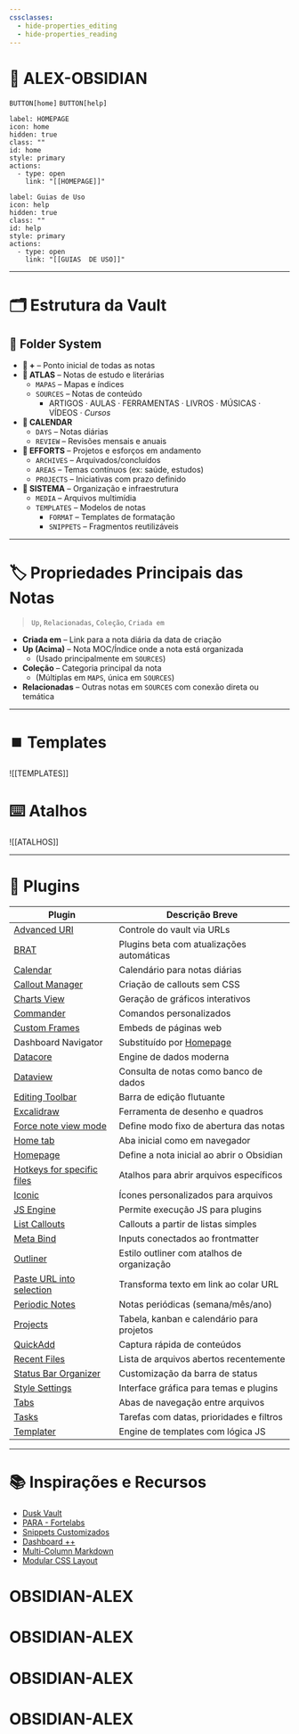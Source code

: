 ```yaml
---
cssclasses:
  - hide-properties_editing
  - hide-properties_reading
---
```

#  🧠 ALEX-OBSIDIAN

`BUTTON[home]` `BUTTON[help]`

```meta-bind-button
label: HOMEPAGE
icon: home
hidden: true
class: ""
id: home
style: primary
actions:
  - type: open
    link: "[[HOMEPAGE]]"
```
```meta-bind-button
label: Guias de Uso
icon: help
hidden: true
class: ""
id: help
style: primary
actions:
  - type: open
    link: "[[GUIAS  DE USO]]"
```
---

# 🗂️ Estrutura da Vault

## 📁 Folder System

- **📂 +** – Ponto inicial de todas as notas 
- **📂 ATLAS** – Notas de estudo e literárias
    - `MAPAS` – Mapas e índices
    - `SOURCES` – Notas de conteúdo
        - ARTIGOS · AULAS · FERRAMENTAS · LIVROS · MÚSICAS · VÍDEOS · _Cursos_
- **📂 CALENDAR**
    - `DAYS` – Notas diárias
    - `REVIEW` – Revisões mensais e anuais
- **📂 EFFORTS** – Projetos e esforços em andamento
    - `ARCHIVES` – Arquivados/concluídos
    - `AREAS` – Temas contínuos (ex: saúde, estudos)
    - `PROJECTS` – Iniciativas com prazo definido
- **📂 SISTEMA** – Organização e infraestrutura
    - `MEDIA` – Arquivos multimídia
    - `TEMPLATES` – Modelos de notas
        - `FORMAT` – Templates de formatação
        - `SNIPPETS` – Fragmentos reutilizáveis
            

---

# 🏷️ Propriedades Principais das Notas

> `Up`, `Relacionadas`, `Coleção`, `Criada em`

- **Criada em** – Link para a nota diária da data de criação
- **Up (Acima)** – Nota MOC/Índice onde a nota está organizada
    - (Usado principalmente em `SOURCES`)
- **Coleção** – Categoria principal da nota
    - (Múltiplas em `MAPS`, única em `SOURCES`)
- **Relacionadas** – Outras notas em `SOURCES` com conexão direta ou temática
    

---


# ⏹️ Templates

![[TEMPLATES]]


# ⌨️ Atalhos

![[ATALHOS]]

---

# 🔌 Plugins

| Plugin                                                                                         | Descrição Breve                                                           |
| ---------------------------------------------------------------------------------------------- | ------------------------------------------------------------------------- |
| [Advanced URI](https://github.com/Vinzent03/obsidian-advanced-uri)                             | Controle do vault via URLs                                                |
| [BRAT](https://github.com/TfTHacker/obsidian42-brat)                                           | Plugins beta com atualizações automáticas                                 |
| [Calendar](https://github.com/liamcain/obsidian-calendar-plugin)                               | Calendário para notas diárias                                             |
| [Callout Manager](https://github.com/eth-p/obsidian-callout-manager)                           | Criação de callouts sem CSS                                               |
| [Charts View](https://github.com/caronchen/obsidian-chartsview-plugin)                         | Geração de gráficos interativos                                           |
| [Commander](https://github.com/phibr0/obsidian-commander)                                      | Comandos personalizados                                                   |
| [Custom Frames](https://github.com/gino-ple-bags/obsidian-custom-frames)                       | Embeds de páginas web                                                     |
| Dashboard Navigator                                                                            | Substituído por [Homepage](https://github.com/mirnovov/obsidian-homepage) |
| [Datacore](https://github.com/blacksmithgu/obsidian-datacore)                                  | Engine de dados moderna                                                   |
| [Dataview](https://github.com/blacksmithgu/obsidian-dataview)                                  | Consulta de notas como banco de dados                                     |
| [Editing Toolbar](https://github.com/cumany/obsidian-editing-toolbar)                          | Barra de edição flutuante                                                 |
| [Excalidraw](https://github.com/zsviczian/obsidian-excalidraw-plugin)                          | Ferramenta de desenho e quadros                                           |
| [Force note view mode](https://github.com/bwca/obsidian-force-view-mode-of-note)               | Define modo fixo de abertura das notas                                    |
| [Home tab](https://github.com/oliverschwendener/obsidian-home-tab)                             | Aba inicial como em navegador                                             |
| [Homepage](https://github.com/mirnovov/obsidian-homepage)                                      | Define a nota inicial ao abrir o Obsidian                                 |
| [Hotkeys for specific files](https://github.com/Vinzent03/obsidian-hotkeys-for-specific-files) | Atalhos para abrir arquivos específicos                                   |
| [Iconic](https://github.com/aidenlx/obsidian-iconic)                                           | Ícones personalizados para arquivos                                       |
| [JS Engine](https://github.com/Fevol/obsidian-js-engine)                                       | Permite execução JS para plugins                                          |
| [List Callouts](https://github.com/mgmeyers/obsidian-list-callouts)                            | Callouts a partir de listas simples                                       |
| [Meta Bind](https://github.com/mnaouass/obsidian-meta-bind-plugin)                             | Inputs conectados ao frontmatter                                          |
| [Outliner](https://github.com/vslinko/obsidian-outliner)                                       | Estilo outliner com atalhos de organização                                |
| [Paste URL into selection](https://github.com/denolehov/obsidian-url-into-selection)           | Transforma texto em link ao colar URL                                     |
| [Periodic Notes](https://github.com/liamcain/obsidian-periodic-notes)                          | Notas periódicas (semana/mês/ano)                                         |
| [Projects](https://github.com/marcusolsson/obsidian-projects)                                  | Tabela, kanban e calendário para projetos                                 |
| [QuickAdd](https://github.com/chhoumann/quickadd)                                              | Captura rápida de conteúdos                                               |
| [Recent Files](https://github.com/tgrosinger/recent-files-obsidian)                            | Lista de arquivos abertos recentemente                                    |
| [Status Bar Organizer](https://github.com/L7Cy/obsidian-customizable-statusbar)                | Customização da barra de status                                           |
| [Style Settings](https://github.com/mgmeyers/obsidian-style-settings)                          | Interface gráfica para temas e plugins                                    |
| [Tabs](https://github.com/git-yustasse/obsidian-tabs)                                          | Abas de navegação entre arquivos                                          |
| [Tasks](https://github.com/obsidian-tasks-group/obsidian-tasks)                                | Tarefas com datas, prioridades e filtros                                  |
| [Templater](https://github.com/SilentVoid13/Templater)                                         | Engine de templates com lógica JS                                         |

---

# 📚 Inspirações e Recursos

- [Dusk Vault](https://github.com/DuskWasHere/dusk-obsidian-vault)
- [PARA - Fortelabs](https://fortelabs.com/blog/para/)
- [Snippets Customizados](https://github.com/NonakaVal/Obsidian-CSS-Snippets)
- [Dashboard ++](https://github.com/TfTHacker/DashboardPlusPlus)
- [Multi-Column Markdown](https://github.com/ckRobinson/multi-column-markdown)
- [Modular CSS Layout](https://github.com/efemkay/obsidian-modular-css-layout)
    
# OBSIDIAN-ALEX
# OBSIDIAN-ALEX
# OBSIDIAN-ALEX
# OBSIDIAN-ALEX
